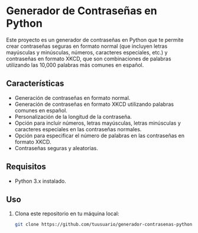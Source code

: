 # Generador de Contraseñas en Python

Este proyecto es un generador de contraseñas en Python que te permite crear contraseñas seguras en formato normal (que incluyen letras mayúsculas y minúsculas, números, caracteres especiales, etc.) y contraseñas en formato XKCD, que son combinaciones de palabras utilizando las 10,000 palabras más comunes en español.

## Características

- Generación de contraseñas en formato normal.
- Generación de contraseñas en formato XKCD utilizando palabras comunes en español.
- Personalización de la longitud de la contraseña.
- Opción para incluir números, letras mayúsculas, letras minúsculas y caracteres especiales en las contraseñas normales.
- Opción para especificar el número de palabras en las contraseñas en formato XKCD.
- Contraseñas seguras y aleatorias.

## Requisitos

- Python 3.x instalado.

## Uso

1. Clona este repositorio en tu máquina local:

   ```bash
   git clone https://github.com/tuusuario/generador-contrasenas-python.git
